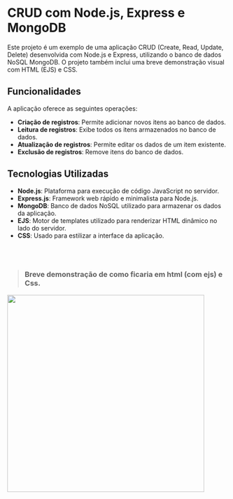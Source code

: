 # CRUD com Node.js, Express e MongoDB

Este projeto é um exemplo de uma aplicação CRUD (Create, Read, Update, Delete) desenvolvida com Node.js e Express, utilizando o banco de dados NoSQL MongoDB. O projeto também inclui uma breve demonstração visual com HTML (EJS) e CSS.

## Funcionalidades

A aplicação oferece as seguintes operações:

- **Criação de registros**: Permite adicionar novos itens ao banco de dados.
- **Leitura de registros**: Exibe todos os itens armazenados no banco de dados.
- **Atualização de registros**: Permite editar os dados de um item existente.
- **Exclusão de registros**: Remove itens do banco de dados.

## Tecnologias Utilizadas

- **Node.js**: Plataforma para execução de código JavaScript no servidor.
- **Express.js**: Framework web rápido e minimalista para Node.js.
- **MongoDB**: Banco de dados NoSQL utilizado para armazenar os dados da aplicação.
- **EJS**: Motor de templates utilizado para renderizar HTML dinâmico no lado do servidor.
- **CSS**: Usado para estilizar a interface da aplicação.

<br></br>

> <h3>Breve demonstração de como ficaria em html (com ejs) e Css.</h3>

<img src="https://user-images.githubusercontent.com/102268481/204069957-25e432eb-ef2f-4449-b810-4b5cb9156793.png" width = 450px>
